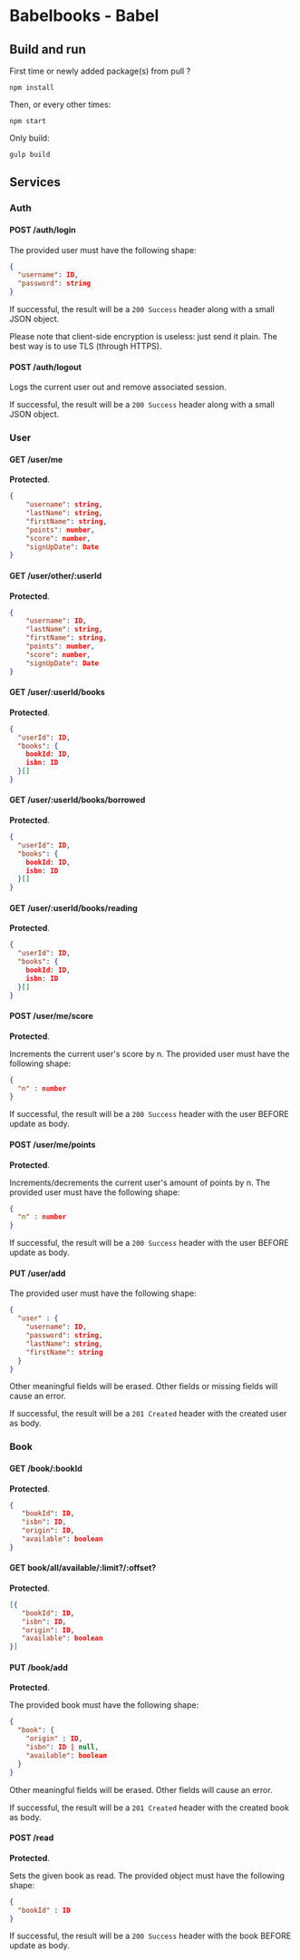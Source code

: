 # Babelbooks - Babel

## Build and run
First time or newly added package(s) from pull ?
```shell
npm install
```

Then, or every other times:
```shell
npm start
```

Only build:
```shell
gulp build
```

## Services
### Auth
#### POST /auth/login
The provided user must have the following shape:
```json
{
  "username": ID,
  "password": string
}
```

If successful, the result will be a `200 Success` header
along with a small JSON object.

Please note that client-side encryption is useless: just send it plain.
The best way is to use TLS (through HTTPS).

#### POST /auth/logout
Logs the current user out and remove associated session.

If successful, the result will be a `200 Success` header
along with a small JSON object.

### User
#### GET /user/me
**Protected**.
```json
{
    "username": string,
    "lastName": string,
    "firstName": string,
    "points": number,
    "score": number,
    "signUpDate": Date
}
```

#### GET /user/other/:userId
**Protected**.
```json
{
    "username": ID,
    "lastName": string,
    "firstName": string,
    "points": number,
    "score": number,
    "signUpDate": Date
}
```

#### GET /user/:userId/books
**Protected**.
```json
{
  "userId": ID,
  "books": {
    bookId: ID,
    isbn: ID
  }[]
}
```

#### GET /user/:userId/books/borrowed
**Protected**.
```json
{
  "userId": ID,
  "books": {
    bookId: ID,
    isbn: ID
  }[]
}
```

#### GET /user/:userId/books/reading
**Protected**.
```json
{
  "userId": ID,
  "books": {
    bookId: ID,
    isbn: ID
  }[]
}
```

#### POST /user/me/score
**Protected**.

Increments the current user's score by n.
The provided user must have the following shape:
```json
{
  "n" : number
}
```

If successful, the result will be a `200 Success` header with
the user BEFORE update as body.

#### POST /user/me/points
**Protected**.

Increments/decrements the current user's amount of points by n.
The provided user must have the following shape:
```json
{
  "n" : number
}
```

If successful, the result will be a `200 Success` header with
the user BEFORE update as body.

#### PUT /user/add
The provided user must have the following shape:
```json
{
  "user" : {
    "username": ID,
    "password": string,
    "lastName": string,
    "firstName": string
  }
}
```
Other meaningful fields will be erased.
Other fields or missing fields will cause an error.

If successful, the result will be a `201 Created` header with
the created user as body.

### Book
#### GET /book/:bookId
**Protected**.
```json
{
   "bookId": ID,
   "isbn": ID,
   "origin": ID,
   "available": boolean
}
```

#### GET book/all/available/:limit?/:offset?
**Protected**.
```json
[{
   "bookId": ID,
   "isbn": ID,
   "origin": ID,
   "available": boolean
}]
```

#### PUT /book/add
**Protected**.

The provided book must have the following shape:
```json
{
  "book": {
    "origin" : ID,
    "isbn": ID | null,
    "available": boolean
  }
}
```

Other meaningful fields will be erased.
Other fields will cause an error.

If successful, the result will be a `201 Created` header with
the created book as body.

#### POST /read
**Protected**.

Sets the given book as read.
The provided object must have the following shape:

```json
{
  "bookId" : ID
}
```

If successful, the result will be a `200 Success` header with
the book BEFORE update as body.
